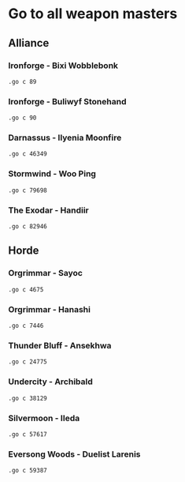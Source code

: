 # Go to all weapon masters

## Alliance

### Ironforge - Bixi Wobblebonk
`.go c 89`

### Ironforge - Buliwyf Stonehand
`.go c 90`

### Darnassus - Ilyenia Moonfire
`.go c 46349`

### Stormwind - Woo Ping
`.go c 79698`

### The Exodar - Handiir
`.go c 82946`

## Horde

### Orgrimmar - Sayoc
`.go c 4675`

### Orgrimmar - Hanashi
`.go c 7446`

### Thunder Bluff - Ansekhwa
`.go c 24775`

### Undercity - Archibald
`.go c 38129`

### Silvermoon - Ileda
`.go c 57617`

### Eversong Woods - Duelist Larenis
`.go c 59387`
